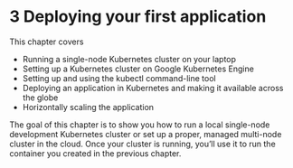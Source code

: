 # 3 Deploying your first application

This chapter covers
* Running a single-node Kubernetes cluster on your laptop
* Setting up a Kubernetes cluster on Google Kubernetes Engine
* Setting up and using the kubectl command-line tool
* Deploying an application in Kubernetes and making it available across the globe
* Horizontally scaling the application

The goal of this chapter is to show you how to run a local single-node development Kubernetes cluster or set up a proper, managed multi-node cluster in the cloud. Once your cluster is running, you’ll use it to run the container you created in the previous chapter.
